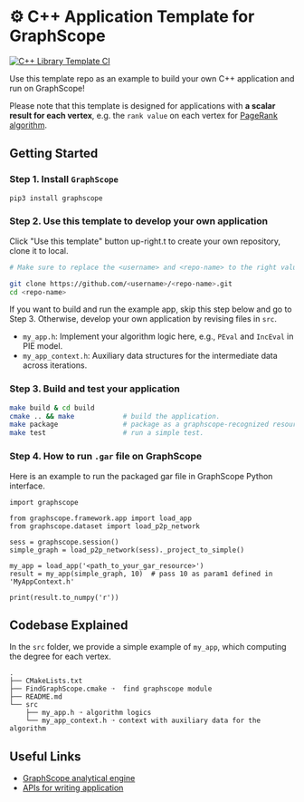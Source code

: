 # ⚙️  C++ Application Template for GraphScope

[![C++ Library Template CI](https://github.com/GraphScope/cpp-template/actions/workflows/ci.yml/badge.svg?branch=main)](https://github.com/GraphScope/cpp-template/actions/workflows/ci.yml)

Use this template repo as an example to build your own C++ application and run on GraphScope! 

Please note that this template is designed for applications with **a scalar result for each vertex**, e.g. the `rank value` on each vertex for [PageRank algorithm](https://en.wikipedia.org/wiki/PageRank).

## Getting Started

### Step 1. Install `GraphScope`

```bash
pip3 install graphscope 
```

### Step 2. Use this template to develop your own application

Click "Use this template" button up-right.t to create your own repository, clone it to local.

```bash
# Make sure to replace the <username> and <repo-name> to the right values.

git clone https://github.com/<username>/<repo-name>.git 
cd <repo-name>
```

If you want to build and run the example app, skip this step below and go to Step 3.
Otherwise, develop your own application by revising files in `src`.

- `my_app.h`: Implement your algorithm logic here, e.g., `PEval` and `IncEval` in PIE model.
- `my_app_context.h`: Auxiliary data structures for the intermediate data across iterations. 


### Step 3. Build and test your application

```bash
make build & cd build
cmake .. && make            # build the application.
make package                # package as a graphscope-recognized resource (.gar)
make test                   # run a simple test. 
```
### Step 4. How to run `.gar` file on GraphScope

Here is an example to run the packaged gar file in GraphScope Python interface.

```python3
import graphscope

from graphscope.framework.app import load_app
from graphscope.dataset import load_p2p_network

sess = graphscope.session()
simple_graph = load_p2p_network(sess)._project_to_simple()

my_app = load_app('<path_to_your_gar_resource>')
result = my_app(simple_graph, 10)  # pass 10 as param1 defined in 'MyAppContext.h'

print(result.to_numpy('r'))
```

## Codebase Explained
In the `src` folder, we provide a simple example of `my_app`, which computing the degree for each vertex.
```
.
├── CMakeLists.txt
├── FindGraphScope.cmake ➝  find graphscope module
├── README.md
└── src
    ├── my_app.h ➝ algorithm logics
    └── my_app_context.h ➝ context with auxiliary data for the algorithm

```

## Useful Links

- [GraphScope analytical engine](https://graphscope.io/docs/analytics_engine.html)
- [APIs for writing application](https://graphscope.io/docs/reference/analytical_engine_index.html#)

